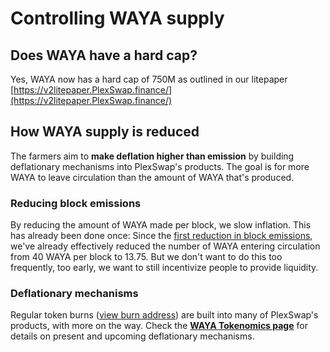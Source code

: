 # Controlling WAYA supply

## Does WAYA have a hard cap?

Yes, WAYA now has a hard cap of 750M as outlined in our litepaper [https://v2litepaper.PlexSwap.finance/](https://v2litepaper.PlexSwap.finance/)

## How WAYA supply is reduced

The farmers aim to **make deflation higher than emission** by building deflationary mechanisms into PlexSwap's products. The goal is for more WAYA to leave circulation than the amount of WAYA that's produced.

### Reducing block emissions

By reducing the amount of WAYA made per block, we slow inflation. This has already been done once: Since the [first reduction in block emissions](https://voting.PlexSwap.finance/#/plexswap/proposal/QmWSQZsqakCMQ1bmcoEsKzStdtdFHL6cohSjnMV9ira1EC), we've already effectively reduced the number of WAYA entering circulation from 40 WAYA per block to 13.75. But we don't want to do this too frequently, too early, we want to still incentivize people to provide liquidity.

### Deflationary mechanisms

Regular token burns ([view burn address](https://bscscan.com/token/0x0e09fabb73bd3ade0a17ecc321fd13a19e81ce82?a=0x000000000000000000000000000000000000dead)) are built into many of PlexSwap's products, with more on the way. Check the [**WAYA Tokenomics page**](https://docs.PlexSwap.finance/tokenomics/waya/waya-tokenomics) for details on present and upcoming deflationary mechanisms.
